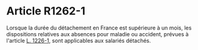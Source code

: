 # Article R1262-1

  
Lorsque la durée du détachement en France est supérieure à un mois, les dispositions relatives aux absences pour maladie ou accident, prévues à l'article [L. 1226-1][1], sont applicables aux salariés détachés.

 [1]: /affichCodeArticle.do?cidTexte=LEGITEXT000006072050&idArticle=LEGIARTI000006900965&dateTexte=&categorieLien=cid
